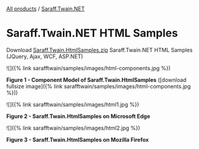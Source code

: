 [All products](../../) / [Saraff.Twain.NET](../#samples)
# Saraff.Twain.NET HTML Samples
Download [Saraff.Twain.HtmlSamples.zip](https://goo.gl/R9nHJu) Saraff.Twain.NET HTML Samples (JQuery, Ajax, WCF, ASP.NET)

![]({% link sarafftwain/samples/images/html-components.jpg %})

**Figure 1 - Component Model of Saraff.Twain.HtmlSamples** ([download fullsize image]({% link sarafftwain/samples/images/html-components.jpg %}))

![]({% link sarafftwain/samples/images/html1.jpg %})

**Figure 2 - Saraff.Twain.HtmlSamples on Microsoft Edge**

![]({% link sarafftwain/samples/images/html2.jpg %})

**Figure 3 - Saraff.Twain.HtmlSamples on Mozilla Firefox**
